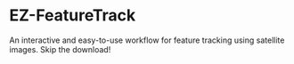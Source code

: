 # EZ-FeatureTrack
An interactive and easy-to-use workflow for feature tracking using satellite images. Skip the download!
